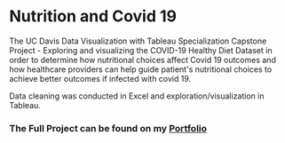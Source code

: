 #  Nutrition and Covid 19

The UC Davis Data Visualization with Tableau Specialization Capstone Project - Exploring and visualizing the COVID-19 Healthy Diet Dataset in order to determine how nutritional choices affect Covid 19 outcomes and how healthcare providers can help guide patient's nutritional choices to achieve better outcomes if infected with covid 19. 

Data cleaning was conducted in Excel and exploration/visualization in Tableau.

### The Full Project can be found on my [Portfolio](https://jacquelinealsi.github.io/Nutrition-and-Covid19)

